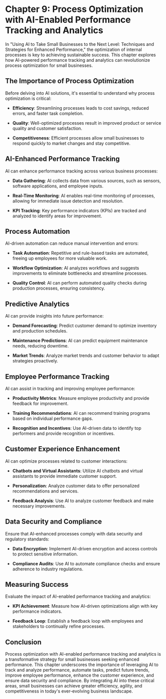 Chapter 9: Process Optimization with AI-Enabled Performance Tracking and Analytics
==================================================================================

In "Using AI to Take Small Businesses to the Next Level: Techniques and Strategies for Enhanced Performance," the optimization of internal processes is key to achieving sustainable success. This chapter explores how AI-powered performance tracking and analytics can revolutionize process optimization for small businesses.

The Importance of Process Optimization
--------------------------------------

Before delving into AI solutions, it's essential to understand why process optimization is critical:

* **Efficiency**: Streamlining processes leads to cost savings, reduced errors, and faster task completion.

* **Quality**: Well-optimized processes result in improved product or service quality and customer satisfaction.

* **Competitiveness**: Efficient processes allow small businesses to respond quickly to market changes and stay competitive.

AI-Enhanced Performance Tracking
--------------------------------

AI can enhance performance tracking across various business processes:

* **Data Gathering**: AI collects data from various sources, such as sensors, software applications, and employee inputs.

* **Real-Time Monitoring**: AI enables real-time monitoring of processes, allowing for immediate issue detection and resolution.

* **KPI Tracking**: Key performance indicators (KPIs) are tracked and analyzed to identify areas for improvement.

Process Automation
------------------

AI-driven automation can reduce manual intervention and errors:

* **Task Automation**: Repetitive and rule-based tasks are automated, freeing up employees for more valuable work.

* **Workflow Optimization**: AI analyzes workflows and suggests improvements to eliminate bottlenecks and streamline processes.

* **Quality Control**: AI can perform automated quality checks during production processes, ensuring consistency.

Predictive Analytics
--------------------

AI can provide insights into future performance:

* **Demand Forecasting**: Predict customer demand to optimize inventory and production schedules.

* **Maintenance Predictions**: AI can predict equipment maintenance needs, reducing downtime.

* **Market Trends**: Analyze market trends and customer behavior to adapt strategies proactively.

Employee Performance Tracking
-----------------------------

AI can assist in tracking and improving employee performance:

* **Productivity Metrics**: Measure employee productivity and provide feedback for improvement.

* **Training Recommendations**: AI can recommend training programs based on individual performance gaps.

* **Recognition and Incentives**: Use AI-driven data to identify top performers and provide recognition or incentives.

Customer Experience Enhancement
-------------------------------

AI can optimize processes related to customer interactions:

* **Chatbots and Virtual Assistants**: Utilize AI chatbots and virtual assistants to provide immediate customer support.

* **Personalization**: Analyze customer data to offer personalized recommendations and services.

* **Feedback Analysis**: Use AI to analyze customer feedback and make necessary improvements.

Data Security and Compliance
----------------------------

Ensure that AI-enhanced processes comply with data security and regulatory standards:

* **Data Encryption**: Implement AI-driven encryption and access controls to protect sensitive information.

* **Compliance Audits**: Use AI to automate compliance checks and ensure adherence to industry regulations.

Measuring Success
-----------------

Evaluate the impact of AI-enabled performance tracking and analytics:

* **KPI Achievement**: Measure how AI-driven optimizations align with key performance indicators.

* **Feedback Loop**: Establish a feedback loop with employees and stakeholders to continually refine processes.

Conclusion
----------

Process optimization with AI-enabled performance tracking and analytics is a transformative strategy for small businesses seeking enhanced performance. This chapter underscores the importance of leveraging AI to track and analyze performance, automate tasks, predict future trends, improve employee performance, enhance the customer experience, and ensure data security and compliance. By integrating AI into these critical areas, small businesses can achieve greater efficiency, agility, and competitiveness in today's ever-evolving business landscape.
